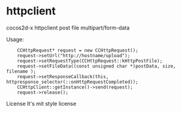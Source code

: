 httpclient
==========

cocos2d-x httpclient post file multipart/form-data

Usage:

        CCHttpRequest* request = new CCHttpRequest();
        request->setUrl("http://hostname/upload");
        request->setRequestType(CCHttpRequest::kHttpPostFile);
        request->setFileData((const unsigned char *)postData, size, filename );
        request->setResponseCallback(this, httpresponse_selector(::onHttpRequestCompleted));
        CCHttpClient::getInstance()->send(request);
        request->release();
        


License
It's mit style license
